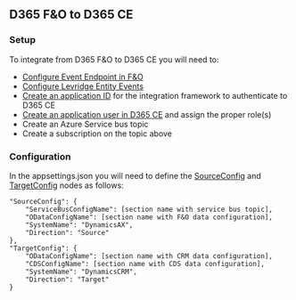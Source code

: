 ## D365 F&O to D365 CE

### Setup
To integrate from D365 F&O to D365 CE you will need to:
 - [Configure Event Endpoint in F&O](./event_framework.md) 
 - [Configure Levridge Entity Events](./event_framework.md)
 - [Create an application ID](https://docs.microsoft.com/en-us/azure/active-directory/develop/quickstart-register-app) for the integration framework to authenticate to D365 CE
 - [Create an application user in D365 CE](https://docs.microsoft.com/en-us/dynamics365/customer-engagement/developer/use-multi-tenant-server-server-authentication#create-an-application-user--associated-with-the-registered-application--in-) and assign the proper role(s)
 - Create an Azure Service bus topic
 - Create a subscription on the topic above

### Configuration
In the appsettings.json you will need to define the [SourceConfig](./SourceConfig.md) and [TargetConfig](./TargetConfig.md) nodes as follows:

    "SourceConfig": {
        "ServiceBusConfigName": [section name with service bus topic],
        "ODataConfigName": [section name with F&O data configuration],
        "SystemName": "DynamicsAX",
        "Direction": "Source"
    },
    "TargetConfig": {
        "ODataConfigName": [section name with CRM data configuration],
        "CDSConfigName": [section name with CDS data configuration],
        "SystemName": "DynamicsCRM",
        "Direction": "Target"
    }

